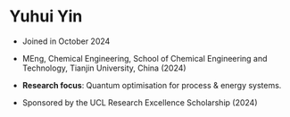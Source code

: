 # Yuhui Yin

- Joined in October 2024

- MEng, Chemical Engineering, School of Chemical Engineering and Technology, Tianjin University, China (2024)

- **Research focus**: Quantum optimisation for process & energy systems.

- Sponsored by the UCL Research Excellence Scholarship (2024)
